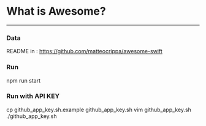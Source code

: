# What is Awesome?
______

### **Data**
README in : https://github.com/matteocrippa/awesome-swift

### **Run**
npm run start

### **Run with API KEY**
cp github_app_key.sh.example github_app_key.sh
vim github_app_key.sh
./github_app_key.sh
